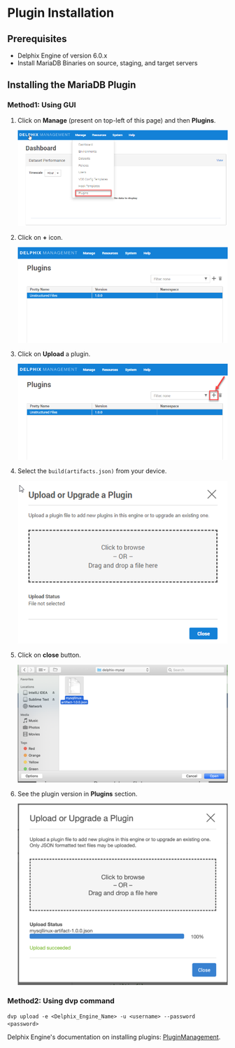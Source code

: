 # Plugin Installation


## Prerequisites


-   Delphix Engine of version 6.0.x
-   Install MariaDB Binaries on source, staging, and target servers

## Installing the MariaDB Plugin

### Method1: Using GUI

1. Click on **Manage** (present on top-left of this page) and then **Plugins**.  
   
      ![Screenshot](/image/image2.png)


2. Click on **+** icon.  
   
      ![Screenshot](./image/image3.png)


3. Click on **Upload** a plugin.  
   
      ![Screenshot](./image/image4.png)


4. Select the `build(artifacts.json)` from your device.   
   
      ![Screenshot](./image/image5.png)


5. Click on **close** button.  
   
      ![Screenshot](./image/image6.png)


6. See the plugin version in **Plugins** section.  
   
      ![Screenshot](./image/image7.png)


### Method2: Using dvp command

`dvp upload -e <Delphix_Engine_Name> -u <username> --password <password>`

Delphix Engine's documentation on installing plugins: 
[PluginManagement](https://docs.delphix.com/docs/datasets/unstructured-files-and-app-data/delphix-engine-plugin-management).
